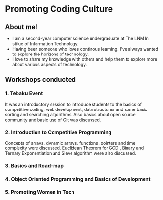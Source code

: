 # Promoting Coding Culture

## About me!

- I am a second-year computer science undergraduate at The LNM In stitue of Information Technology.
- Having been someone who loves continous learning. I've always wanted to explore the horizons of technology.
- I love to share my knowledge with others and help them to explore more about various aspects of technology.

## Workshops conducted

### 1. Tebaku Event

It was an introductory session to introduce students to the basics of competitive coding, web development, data structures and some basic sorting and searching  algorithms. Also basics about open source community and basic use of Git was discussed.

### 2. Introduction to Competitive Programming

Concepts of arrays, dynamic arrays, functions ,pointers and time complexity were discussed. Euclidean Theorem for GCD , Binary and Ternary Exponentiation and Sieve algorithm were also discussed.

### 3. Basics and Road-map


### 4. Object Oriented Programming and Basics of Development

### 5. Promoting Women in Tech
